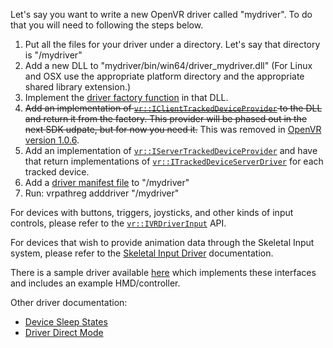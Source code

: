 Let's say you want to write a new OpenVR driver called "mydriver". To do that you will need to following the steps below.

1. Put all the files for your driver under a directory. Let's say that directory is "<install dir>/mydriver"
2. Add a new DLL to "mydriver/bin/win64/driver_mydriver.dll" (For Linux and OSX use the appropriate platform directory and the appropriate shared library extension.)
3. Implement the [driver factory function](https://github.com/ValveSoftware/openvr/wiki/Driver-Factory-Function) in that DLL.
4. ~~Add an implementation of [`vr::IClientTrackedDeviceProvider`](https://github.com/ValveSoftware/openvr/wiki/IClientTrackedDeviceProvider_Overview) to the DLL and return it from the factory. This provider will be phased out in the next SDK udpate, but for now you need it.~~ This was removed in [OpenVR version 1.0.6](https://github.com/ValveSoftware/openvr/commit/70acfe9262290ddb789588a7390e5fc60bb20080#diff-614ced34b3fbb27d875cdae21a8a16e6).
5. Add an implementation of [`vr::IServerTrackedDeviceProvider`](https://github.com/ValveSoftware/openvr/wiki/IServerTrackedDeviceProvider_Overview) and have that return implementations of [`vr::ITrackedDeviceServerDriver`](https://github.com/ValveSoftware/openvr/wiki/vr::ITrackedDeviceServerDriver-Overview) for each tracked device.
6. Add a [driver manifest file](https://github.com/ValveSoftware/openvr/wiki/DriverManifest) to "<installdir>/mydriver"
7. Run: vrpathreg adddriver "<installdir>/mydriver"

For devices with buttons, triggers, joysticks, and other kinds of input controls, please refer to the [`vr::IVRDriverInput`](https://github.com/ValveSoftware/openvr/wiki/IVRDriverInput-Overview) API.

For devices that wish to provide animation data through the Skeletal Input system, please refer to the [Skeletal Input Driver](https://github.com/ValveSoftware/openvr/wiki/Creating-a-Skeletal-Input-Driver) documentation.

There is a sample driver available [here](https://github.com/ValveSoftware/openvr/tree/master/samples/driver_sample) which implements these interfaces and includes an example HMD/controller.

Other driver documentation:
* [Device Sleep States](https://github.com/ValveSoftware/openvr/wiki/Device-sleep-states)
* [Driver Direct Mode](https://github.com/ValveSoftware/openvr/wiki/Driver-direct-mode)

